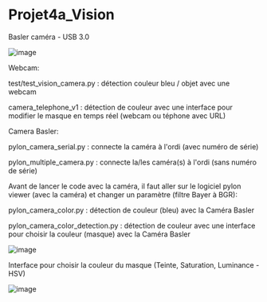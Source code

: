 # Projet4a_Vision

Basler caméra - USB 3.0

![image](https://user-images.githubusercontent.com/100229511/174100757-797c9316-a6af-4177-adb9-1a84e718b100.png)

Webcam:

 test/test_vision_camera.py : détection couleur bleu / objet avec une webcam
 
 camera_telephone_v1 : détection de couleur avec une interface pour modifier le masque en temps réel (webcam ou téphone avec URL) 
 
Camera Basler:

 pylon_camera_serial.py : connecte la caméra à l'ordi (avec numéro de série)
 
 pylon_multiple_camera.py : connecte la/les caméra(s) à l'ordi (sans numéro de série)

Avant de lancer le code avec la caméra, il faut aller sur le logiciel pylon viewer (avec la caméra) et changer un paramètre (filtre Bayer à BGR):

 pylon_camera_color.py : détection de couleur (bleu) avec la Caméra Basler
 
 pylon_camera_color_detection.py : détection de couleur avec une interface pour choisir la couleur (masque) avec la Caméra Basler
 
 ![image](https://user-images.githubusercontent.com/100229511/174100912-911a2bbe-0a46-47bf-87e4-ac10eb0c5f49.png)

Interface pour choisir la couleur du masque (Teinte, Saturation, Luminance - HSV)

 ![image](https://user-images.githubusercontent.com/100229511/174100324-2c48a0f4-dea4-438c-9d2b-592acc31e3f2.png)


